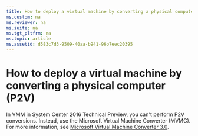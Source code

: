 ```yaml
---
title: How to deploy a virtual machine by converting a physical computer (P2V)
ms.custom: na
ms.reviewer: na
ms.suite: na
ms.tgt_pltfrm: na
ms.topic: article
ms.assetid: d583c7d3-9509-40aa-b941-96b7eec20395
---
```

# How to deploy a virtual machine by converting a physical computer (P2V)
In VMM in System Center 2016 Technical Preview, you can't perform P2V conversions. Instead, use the Microsoft Virtual Machine Converter (MVMC). For more information, see [Microsoft Virtual Machine Converter 3.0](http://technet.microsoft.com/library/dn873998.aspx).



